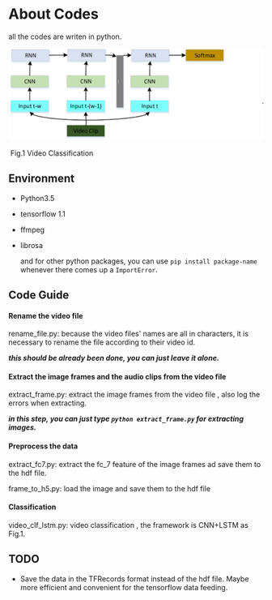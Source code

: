 # About Codes

all the codes are writen in python.

<script type="text/javascript" src="http://cdn.mathjax.org/mathjax/latest/MathJax.js?config=default"></script>

![](imgs/cnn_lstm.png)

​					Fig.1 Video Classification

## Environment

- Python3.5

- tensorflow 1.1

- ffmpeg

- librosa

  and for other python packages, you can use `pip install package-name ` whenever there comes up a `ImportError`.

## Code Guide

#### Rename the video file

rename_file.py:  because the video files' names are all in characters,  it is necessary to rename the file according to their video id.

***this should be already been done, you can just leave it alone.***

#### Extract the image frames and the audio clips from the video file

extract_frame.py: extract the image frames from the video file , also log  the errors when extracting. 

***in this step, you can just type `python extract_frame.py` for extracting images.***

#### Preprocess the data

extract_fc7.py: extract the fc_7 feature of the image frames ad save them to the hdf file.

frame_to_h5.py: load the image and save them to the hdf file

#### Classification

video_clf_lstm.py: video classification , the framework is CNN+LSTM  as Fig.1.

## TODO

- Save the data in the TFRecords format instead of the hdf file. Maybe more efficient and convenient for the tensorflow data feeding.